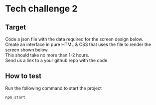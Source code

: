 # Tech challenge 2

## Target
Code a json file with the data required for the screen design below.\
Create an interface in pure HTML & CSS that uses the file to render the screen shown below.\
This should take no more than 1-2 hours.\
Send us a link to a your github repo with the code.

## How to test
Run the following command to start the project
```cmd
npm start
```